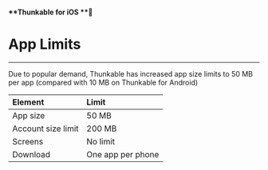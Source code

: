 #### **Thunkable for iOS **

# App Limits

---

Due to popular demand, Thunkable has increased app size limits to 50 MB per app \(compared with 10 MB on Thunkable for Android\)

| Element | Limit |
| :--- | :--- |
| App size | 50 MB |
| Account size limit | 200 MB |
| Screens | No limit |
| Download | One app per phone |



